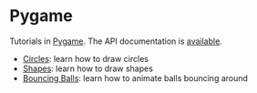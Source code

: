 # Pygame

Tutorials in [Pygame](https://www.pygame.org). The API documentation is [available](https://www.pygame.org/docs/).

* [Circles](draw-circles.py): learn how to draw circles
* [Shapes](draw-shapes.py): learn how to draw shapes
* [Bouncing Balls](bouncing-balls.py): learn how to animate balls bouncing around
